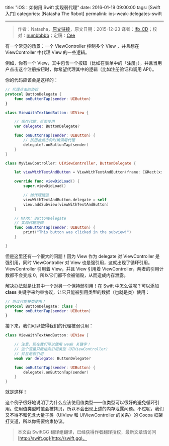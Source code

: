 title: "iOS：如何用 Swift 实现弱代理"
date: 2016-01-19 09:00:00
tags: [Swift 入门]
categories: [Natasha The Robot]
permalink: ios-weak-delegates-swift

---
> 作者：Natasha，[原文链接](https://www.natashatherobot.com/ios-weak-delegates-swift/)，原文日期：2015-12-23
> 译者：[lfb_CD](http://weibo.com/lfbWb)；校对：[numbbbbb](http://numbbbbb.com/)；定稿：[Cee](https://github.com/Cee)
  








<!--此处开始正文-->

有一个常见的场景：一个 ViewController 控制多个 View ，并且想在 ViewController 中代理 View 的一些逻辑。

例如，你有一个 View，其中包含一个按钮（比如在表单中的「注册」），并且当用户点击这个注册按钮时，你希望代理其中的逻辑（比如注册验证和调用 API）。

你的代码应该会是这样的：

```swift
// 代理点击的协议
protocol ButtonDelegate {
    func onButtonTap(sender: UIButton)
}

class ViewWithTextAndButton: UIView {

    // 保存代理，后面使用
    var delegate: ButtonDelegate?

    func onButtonTap(sender: UIButton) {
        // 按钮被点击的时候调用代理
        delegate?.onButtonTap(sender)
    }
}

class MyViewController: UIViewController, ButtonDelegate {

    let viewWithTextAndButton = ViewWithTextAndButton(frame: CGRect(x: 0, y: 0, width: 100, height: 100))

    override func viewDidLoad() {
        super.viewDidLoad()

        // 给代理赋值
        viewWithTextAndButton.delegate = self
        view.addSubview(viewWithTextAndButton)
    }

    // MARK: ButtonDelegate
    // 实现代理逻辑
    func onButtonTap(sender: UIButton) {
        print("This button was clicked in the subview!")
    }

}
```

<!--more-->

但是这里还有一个很大的问题！因为 View 作为 delegate 对 ViewController 是强引用，同时 ViewController 对 View 也是强引用，这就出现了循环引用。ViewController 引用着 View，并且 View 引用着 ViewController，两者的引用计数都不会变成 0，所以它们都不会被销毁，从而造成内存泄露。

解决办法就是让其中一个对另一个保持弱引用！在 Swift 中怎么做呢？可以添加 **class** 关键字来约束协议，让它只能被引用类型的数据（也就是类）使用：

```swift
// 协议只能被类使用！
protocol ButtonDelegate: class {
    func onButtonTap(sender: UIButton)
}
```

接下来，我们可以使得我们的代理被弱引用：

```swift
class ViewWithTextAndButton: UIView {

    // 注意，现在我们可以使用 weak 关键字！
    // 这个变量只能指向引用类型（UIViewController）
    // 并且是弱引用
    weak var delegate: ButtonDelegate?

    func onButtonTap(sender: UIButton) {
        delegate?.onButtonTap(sender)
    }
}
```

就是这样！

这个例子很好地说明了为什么应该使用值类型——值类型可以很好的避免循环引用。使用值类型时值会被拷贝，所以不会出现上述的内存泄露问题。不过呢，我们又不得不和包含大量子类（UIView 和 UIViewController 的关系）的 Cocoa 框架打交道，所以你需要约束协议。
> 本文由 SwiftGG 翻译组翻译，已经获得作者翻译授权，最新文章请访问 [http://swift.gg](http://swift.gg)。